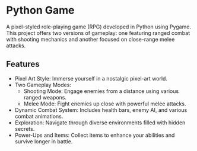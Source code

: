 # Python Game
A pixel-styled role-playing game (RPG) developed in Python using Pygame. This project offers two versions of gameplay: one featuring ranged combat with shooting mechanics and another focused on close-range melee attacks.

## Features
- Pixel Art Style: Immerse yourself in a nostalgic pixel-art world.
- Two Gameplay Modes:
  - Shooting Mode: Engage enemies from a distance using various ranged weapons.
  - Melee Mode: Fight enemies up close with powerful melee attacks.
- Dynamic Combat System: Includes health bars, enemy AI, and various combat animations.
- Exploration: Navigate through diverse environments filled with hidden secrets.
- Power-Ups and Items: Collect items to enhance your abilities and survive longer in battle.
